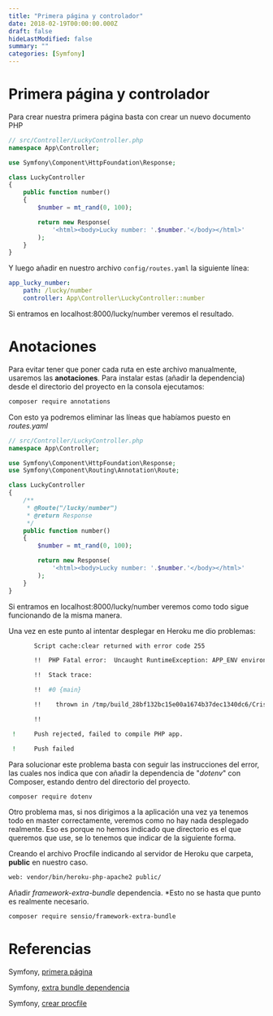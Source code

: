 ```yaml
---
title: "Primera página y controlador"
date: 2018-02-19T00:00:00.000Z
draft: false
hideLastModified: false
summary: ""
categories: [Symfony]
---
```


# Primera página y controlador

Para crear nuestra primera página basta con crear un nuevo documento PHP
```PHP
// src/Controller/LuckyController.php
namespace App\Controller;

use Symfony\Component\HttpFoundation\Response;

class LuckyController
{
    public function number()
    {
        $number = mt_rand(0, 100);

        return new Response(
            '<html><body>Lucky number: '.$number.'</body></html>'
        );
    }
}
```

Y luego añadir en nuestro archivo `config/routes.yaml` la siguiente línea:
```yaml
app_lucky_number:
    path: /lucky/number
    controller: App\Controller\LuckyController::number
```

Si entramos en localhost:8000/lucky/number veremos el resultado.

# Anotaciones

Para evitar tener que poner cada ruta en este archivo manualmente, usaremos las **anotaciones**. Para instalar estas (añadir la dependencia) desde el directorio del proyecto en la consola ejecutamos:
```bash
composer require annotations
```

Con esto ya podremos eliminar las líneas que habíamos puesto en _routes.yaml_
```PHP
// src/Controller/LuckyController.php
namespace App\Controller;

use Symfony\Component\HttpFoundation\Response;
use Symfony\Component\Routing\Annotation\Route;

class LuckyController
{
    /**
     * @Route("/lucky/number")
     * @return Response
     */
    public function number()
    {
        $number = mt_rand(0, 100);

        return new Response(
            '<html><body>Lucky number: '.$number.'</body></html>'
        );
    }
}
```

Si entramos en localhost:8000/lucky/number veremos como todo sigue funcionando de la misma manera.

Una vez en este punto al intentar desplegar en Heroku me dio problemas:
```bash
       Script cache:clear returned with error code 255

       !!  PHP Fatal error:  Uncaught RuntimeException: APP_ENV environment variable is not defined. You need to define environment variables for configuration or add "symfony/dotenv" as a Composer dependency to load variables from a .env file. in /tmp/build_28bf132bc15e00a1674b37dec1340dc6/CrisKrus-My-Symfony-Project-f31cfde/bin/console:20

       !!  Stack trace:

       !!  #0 {main}

       !!    thrown in /tmp/build_28bf132bc15e00a1674b37dec1340dc6/CrisKrus-My-Symfony-Project-f31cfde/bin/console on line 20

       !!

 !     Push rejected, failed to compile PHP app.

 !     Push failed
```

Para solucionar este problema basta con seguir las instrucciones del error, las cuales nos indica que con añadir la dependencia de "_dotenv_" con Composer, estando dentro del directorio del proyecto.
```bash
composer require dotenv
```

Otro problema mas, si nos dirigimos a la aplicación una vez ya tenemos todo en master correctamente, veremos como no hay nada desplegado realmente. Eso es porque no hemos indicado que directorio es el que queremos que use, se lo tenemos que indicar de la siguiente forma.

Creando el archivo Procfile indicando al servidor de Heroku que carpeta, **public** en nuestro caso.
```bash
web: vendor/bin/heroku-php-apache2 public/
```

Añadir _framework-extra-bundle_ dependencia. *Esto no se hasta que punto es realmente necesario.
```bash
composer require sensio/framework-extra-bundle
```

# Referencias

Symfony, [primera página](https://symfony.com/doc/current/page_creation.html)

Symfony, [extra bundle dependencia](https://symfony.com/doc/current/bundles/SensioFrameworkExtraBundle/index.html#installation)

Symfony, [crear procfile](https://symfony.com/doc/3.3/deployment/heroku.html#create-a-procfile)

